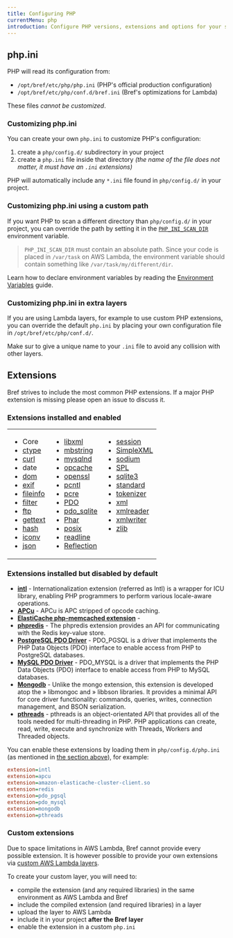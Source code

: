 ```yaml
---
title: Configuring PHP
currentMenu: php
introduction: Configure PHP versions, extensions and options for your serverless application using Bref.
---
```


## php.ini

PHP will read its configuration from:

- `/opt/bref/etc/php/php.ini` (PHP's official production configuration)
- `/opt/bref/etc/php/conf.d/bref.ini` (Bref's optimizations for Lambda)

These files *cannot be customized*.

### Customizing php.ini

You can create your own `php.ini` to customize PHP's configuration:

1. create a `php/config.d/` subdirectory in your project
1. create a `php.ini` file inside that directory _(the name of the file does not matter, it must have an `.ini` extensions)_

PHP will automatically include any `*.ini` file found in `php/config.d/` in your project.

### Customizing php.ini using a custom path

If you want PHP to scan a different directory than `php/config.d/` in your project, you can override the path by setting it in the [`PHP_INI_SCAN_DIR`](http://php.net/manual/fr/configuration.file.php#configuration.file.scan) environment variable.

> `PHP_INI_SCAN_DIR` must contain an absolute path. Since your code is placed in `/var/task` on AWS Lambda, the environment variable should contain something like `/var/task/my/different/dir`.

Learn how to declare environment variables by reading the [Environment Variables](variables.md) guide.

### Customizing php.ini in extra layers

If you are using Lambda layers, for example to use custom PHP extensions, you can override the default `php.ini` by placing your own configuration file in `/opt/bref/etc/php/conf.d/`.

Make sur to give a unique name to your `.ini` file to avoid any collision with other layers.

## Extensions

Bref strives to include the most common PHP extensions. If a major PHP extension is missing please open an issue to discuss it.

### Extensions installed and enabled

<table>
  <tbody>
    <tr>
      <td  align="left" valign="top">
        <ul>
        <li>Core</li>
        <li><a href="http://php.net/manual/en/intro.ctype.php">ctype</a></li>
        <li><a href="http://php.net/manual/en/book.curl.php">curl</a></li>
        <li>date</li>
        <li><a href="http://php.net/manual/en/book.dom.php">dom</a></li>
        <li><a href="http://php.net/manual/en/book.exif.php">exif</a></li>
        <li><a href="http://php.net/manual/en/book.fileinfo.php">fileinfo</a></li>
        <li><a href="http://php.net/manual/en/book.filter.php">filter</a></li>
        <li><a href="http://php.net/manual/en/book.ftp.php">ftp</a></li>
        <li><a href="http://php.net/manual/en/book.gettext.php">gettext</a></li>
        <li><a href="http://php.net/manual/en/book.hash.php">hash</a></li>
        <li><a href="http://php.net/manual/en/book.iconv.php">iconv</a></li>
        <li><a href="http://php.net/manual/en/book.json.php">json</a></li>
        </ul>
      </td>
      <td  align="left" valign="top">
        <ul>
        <li><a href="http://php.net/manual/en/book.libxml.php">libxml</a></li>
        <li><a href="http://php.net/manual/en/book.mbstring.php">mbstring</a></li>
        <li><a href="http://php.net/manual/en/book.mysqlnd.php">mysqlnd</a></li>
        <li><a href="http://php.net/manual/en/book.opcache.php">opcache</a></li>
        <li><a href="http://php.net/manual/en/book.openssl.php">openssl</a></li>
        <li><a href="http://php.net/manual/en/book.pcntl.php">pcntl</a></li>
        <li><a href="http://php.net/manual/en/book.pcre.php">pcre</a></li>
        <li><a href="http://php.net/manual/en/book.PDO.php">PDO</a></li>
        <li><a href="http://php.net/manual/en/book.pdo_sqlite.php">pdo_sqlite</a></li>
        <li><a href="http://php.net/manual/en/book.Phar.php">Phar</a></li>
        <li><a href="http://php.net/manual/en/book.posix.php">posix</a></li>
        <li><a href="http://php.net/manual/en/book.readline.php">readline</a></li>
        <li><a href="http://php.net/manual/en/book.Reflection.php">Reflection</a></li>
        </ul>
      </td>
      <td align="left" valign="top">
        <ul>
        <li><a href="http://php.net/manual/en/book.session.php">session</a></li>
        <li><a href="http://php.net/manual/en/book.SimpleXML.php">SimpleXML</a></li>
        <li><a href="http://php.net/manual/en/book.sodium.php">sodium</a></li>
        <li><a href="http://php.net/manual/en/book.SPL.php">SPL</a></li>
        <li><a href="http://php.net/manual/en/book.sqlite3.php">sqlite3</a></li>
        <li><a href="http://php.net/manual/en/book.standard.php">standard</a></li>
        <li><a href="http://php.net/manual/en/book.tokenizer.php">tokenizer</a></li>
        <li><a href="http://php.net/manual/en/book.xml.php">xml</a></li>
        <li><a href="http://php.net/manual/en/book.xmlreader.php">xmlreader</a></li>
        <li><a href="http://php.net/manual/en/book.xmlwriter.php">xmlwriter</a></li>
        <li><a href="http://php.net/manual/en/book.zlib.php">zlib</a></li>
        </ul>
      </td>
    </tr>
  </tbody>
</table>

### Extensions installed but disabled by default

- **[intl](http://php.net/manual/en/intro.intl.php)** - Internationalization extension (referred as Intl) is a wrapper for ICU library, enabling PHP programmers to perform various locale-aware operations.
- **[APCu](http://php.net/manual/en/intro.apcu.php)** - APCu is APC stripped of opcode caching.
- **[ElastiCache php-memcached extension](https://docs.aws.amazon.com/AmazonElastiCache/latest/mem-ug/Appendix.PHPAutoDiscoverySetup.html)** - 
- **[phpredis](https://github.com/phpredis/phpredis)** -  The phpredis extension provides an API for communicating with the Redis key-value store. 
- **[PostgreSQL PDO Driver](http://php.net/manual/en/ref.pdo-pgsql.php)** -  PDO_PGSQL is a driver that implements the PHP Data Objects (PDO) interface to enable access from PHP to PostgreSQL databases.
- **[MySQL PDO Driver](http://php.net/manual/en/ref.pdo-mysql.php)** -  PDO_MYSQL is a driver that implements the PHP Data Objects (PDO) interface to enable access from PHP to MySQL databases.
- **[Mongodb](http://php.net/manual/en/set.mongodb.php)** - Unlike the mongo extension, this extension is developed atop the » libmongoc and » libbson libraries. It provides a minimal API for core driver functionality: commands, queries, writes, connection management, and BSON serialization.
- **[pthreads](http://php.net/manual/en/book.pthreads.php)** - pthreads is an object-orientated API that provides all of the tools needed for multi-threading in PHP. PHP applications can create, read, write, execute and synchronize with Threads, Workers and Threaded objects.

You can enable these extensions by loading them in `php/config.d/php.ini` (as mentioned in [the section above](#phpini)), for example:

```ini
extension=intl
extension=apcu
extension=amazon-elasticache-cluster-client.so
extension=redis
extension=pdo_pgsql
extension=pdo_mysql
extension=mongodb
extension=pthreads
```

### Custom extensions

Due to space limitations in AWS Lambda, Bref cannot provide every possible extension. It is however possible to provide your own extensions via [custom AWS Lambda layers](https://docs.aws.amazon.com/lambda/latest/dg/configuration-layers.html).

To create your custom layer, you will need to:

- compile the extension (and any required libraries) in the same environment as AWS Lambda and Bref
- include the compiled extension (and required libraries) in a layer
- upload the layer to AWS Lambda
- include it in your project **after the Bref layer**
- enable the extension in a custom `php.ini`
